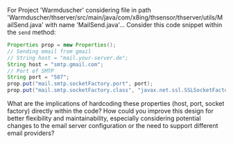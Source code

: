 For Project 'Warmduscher' considering file in path 'Warmduscher/thserver/src/main/java/com/x8ing/thsensor/thserver/utils/MailSend.java' with name 'MailSend.java'... 
Consider this code snippet within the `send` method:

```java
Properties prop = new Properties();
// Sending email from gmail
// String host = "mail.your-server.de";
String host = "smtp.gmail.com";
// Port of SMTP
String port = "587";
prop.put("mail.smtp.socketFactory.port", port);
prop.put("mail.smtp.socketFactory.class", "javax.net.ssl.SSLSocketFactory");
```

What are the implications of hardcoding these properties (host, port, socket factory) directly within the code?  How could you improve this design for better flexibility and maintainability, especially considering potential changes to the email server configuration or the need to support different email providers?